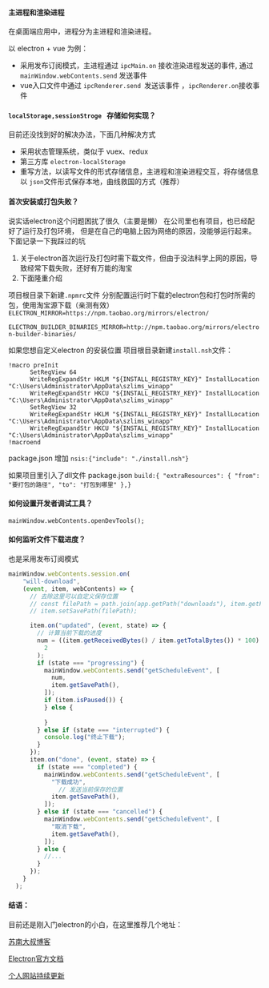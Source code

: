 #### 主进程和渲染进程

在桌面端应用中，进程分为主进程和渲染进程。

以 electron + vue 为例：

- 采用发布订阅模式，主进程通过 `ipcMain.on` 接收渲染进程发送的事件, 通过 `mainWindow.webContents.send` 发送事件
- vue入口文件中通过 `ipcRenderer.send `发送该事件 ，`ipcRenderer.on`接收事件

#### `localStorage,sessionStroge ` 存储如何实现？

目前还没找到好的解决办法，下面几种解决方式

- 采用状态管理系统，类似于 vuex、redux
- 第三方库 `electron-localStorage`
- 重写方法，以读写文件的形式存储信息，主进程和渲染进程交互，将存储信息以 `json`文件形式保存本地，曲线救国的方式（推荐）

#### 首次安装或打包失败？

说实话electron这个问题困扰了很久（主要是懒）
在公司里也有项目，也已经配好了运行及打包环境，
但是在自己的电脑上因为网络的原因，没能够运行起来。
下面记录一下我踩过的坑

1. 关于electron首次运行及打包时需下载文件，但由于没法科学上网的原因，导致经常下载失败，还好有万能的淘宝
2. 下面隆重介绍

项目根目录下新建`.npmrc`文件 分别配置运行时下载的electron包和打包时所需的包，使用淘宝源下载（亲测有效）
`ELECTRON_MIRROR=https://npm.taobao.org/mirrors/electron/ `

`ELECTRON_BUILDER_BINARIES_MIRROR=http://npm.taobao.org/mirrors/electron-builder-binaries/`

如果您想自定义electron 的安装位置
项目根目录新建`install.nsh`文件：

```nsis
!macro preInit
      SetRegView 64
      WriteRegExpandStr HKLM "${INSTALL_REGISTRY_KEY}" InstallLocation "C:\Users\Administrator\AppData\szlims_winapp"
      WriteRegExpandStr HKCU "${INSTALL_REGISTRY_KEY}" InstallLocation "C:\Users\Administrator\AppData\szlims_winapp"
      SetRegView 32
      WriteRegExpandStr HKLM "${INSTALL_REGISTRY_KEY}" InstallLocation "C:\Users\Administrator\AppData\szlims_winapp"
      WriteRegExpandStr HKCU "${INSTALL_REGISTRY_KEY}" InstallLocation "C:\Users\Administrator\AppData\szlims_winapp"
!macroend
```

package.json 增加 `nsis:{"include": "./install.nsh"}`

如果项目里引入了dll文件
package.json `build:{ "extraResources": { "from": "要打包的路径", "to": "打包到哪里" },}`

#### 如何设置开发者调试工具？

`mainWindow.webContents.openDevTools();`

#### 如何监听文件下载进度？

也是采用发布订阅模式

```javascript
mainWindow.webContents.session.on(
    "will-download",
    (event, item, webContents) => {
      // 去除这里可以自定义保存位置
      // const filePath = path.join(app.getPath("downloads"), item.getFilename());
      // item.setSavePath(filePath);

      item.on("updated", (event, state) => {
        // 计算当前下载的进度
        num = ((item.getReceivedBytes() / item.getTotalBytes()) * 100).toFixed(
          2
        );
        if (state === "progressing") {
          mainWindow.webContents.send("getScheduleEvent", [
            num,
            item.getSavePath(),
          ]);
          if (item.isPaused()) {
          } else {
            
          }
        } else if (state === "interrupted") {
          console.log("终止下载");
        }
      });
      item.on("done", (event, state) => {
        if (state === "completed") {
          mainWindow.webContents.send("getScheduleEvent", [
            "下载成功",
              // 发送当前保存的位置
            item.getSavePath(),
          ]);
        } else if (state === "cancelled") {
          mainWindow.webContents.send("getScheduleEvent", [
            "取消下载",
            item.getSavePath(),
          ]);
        } else {
          //...
        }
      });
    }
  );
```

#### 结语：

目前还是刚入门electron的小白，在这里推荐几个地址：

[苏南大叔博客](https://newsn.net/)

[Electron官方文档](http://www.electronjs.org/)

[个人网站持续更新](http://remons.gitee.io/)